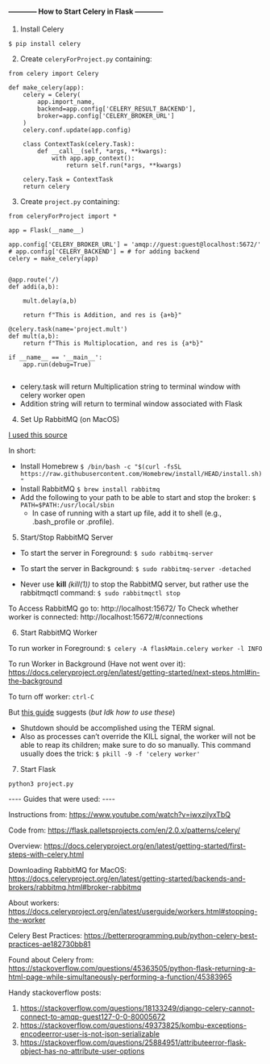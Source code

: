 #### ———— How to Start Celery in Flask ————

1. Install Celery
```
$ pip install celery
```

2. Create `celeryForProject.py` containing:

```
from celery import Celery

def make_celery(app):
    celery = Celery(
        app.import_name,
        backend=app.config['CELERY_RESULT_BACKEND'],
        broker=app.config['CELERY_BROKER_URL']
    )
    celery.conf.update(app.config)

    class ContextTask(celery.Task):
        def __call__(self, *args, **kwargs):
            with app.app_context():
                return self.run(*args, **kwargs)

    celery.Task = ContextTask
    return celery
```

3. Create `project.py` containing:

```
from celeryForProject import *

app = Flask(__name__)

app.config['CELERY_BROKER_URL'] = 'amqp://guest:guest@localhost:5672/'
# app.config['CELERY_BACKEND'] = # for adding backend
celery = make_celery(app)


@app.route('/)
def addi(a,b):

    mult.delay(a,b)
    
    return f"This is Addition, and res is {a+b}"
    
@celery.task(name='project.mult')
def mult(a,b):
    return f"This is Multiplocation, and res is {a*b}"  
    
if __name__ == '__main__':
    app.run(debug=True)
    
```
- celery.task will return Multiplication string to terminal window with celery worker open
- Addition string will return to terminal window associated with Flask


4. Set Up RabbitMQ (on MacOS)

[I used this source](https://docs.celeryproject.org/en/latest/getting-started/backends-and-brokers/rabbitmq.html#installing-rabbitmq-on-macos)

In short:
- Install Homebrew
`$ /bin/bash -c "$(curl -fsSL https://raw.githubusercontent.com/Homebrew/install/HEAD/install.sh)"`
- Install RabbitMQ 
`$ brew install rabbitmq`
- Add the following to your path to be able to start and stop the broker: 
`$ PATH=$PATH:/usr/local/sbin`
  - In case of running with a start up file, add it to shell (e.g., .bash_profile or .profile).

5. Start/Stop RabbitMQ Server

* To start the server in Foreground: `$ sudo rabbitmq-server`

* To start the server in Background: `$ sudo rabbitmq-server -detached`

* Never use **kill** *(kill(1))* to stop the RabbitMQ server, but rather use the rabbitmqctl command:
`$ sudo rabbitmqctl stop`

To Access RabbitMQ go to: http://localhost:15672/
To Check whether worker is connected: http://localhost:15672/#/connections

6. Start RabbitMQ Worker

To run worker in Foreground:
`$ celery -A flaskMain.celery worker -l INFO`

To run Worker in Background (Have not went over it):
https://docs.celeryproject.org/en/latest/getting-started/next-steps.html#in-the-background

To turn off worker: `ctrl-C`

But [this guide](https://docs.celeryproject.org/en/latest/userguide/workers.html#stopping-the-worker) suggests (*but Idk how to use these*) 
- Shutdown should be accomplished using the TERM signal.
- Also as processes can’t override the KILL signal, the worker will not be able to reap its children; make sure to do so
manually. This command usually does the trick: 
`$ pkill -9 -f 'celery worker'`

7. Start Flask

`python3 project.py`


---- Guides that were used: ----

Instructions from: https://www.youtube.com/watch?v=iwxzilyxTbQ

Code from: https://flask.palletsprojects.com/en/2.0.x/patterns/celery/

Overview: https://docs.celeryproject.org/en/latest/getting-started/first-steps-with-celery.html

Downloading RabbitMQ for MacOS: https://docs.celeryproject.org/en/latest/getting-started/backends-and-brokers/rabbitmq.html#broker-rabbitmq

About workers: https://docs.celeryproject.org/en/latest/userguide/workers.html#stopping-the-worker

Celery Best Practices: https://betterprogramming.pub/python-celery-best-practices-ae182730bb81

Found about Celery from: https://stackoverflow.com/questions/45363505/python-flask-returning-a-html-page-while-simultaneously-performing-a-function/45383965


Handy stackoverflow posts:

1. https://stackoverflow.com/questions/18133249/django-celery-cannot-connect-to-amqp-guest127-0-0-80005672
2. https://stackoverflow.com/questions/49373825/kombu-exceptions-encodeerror-user-is-not-json-serializable
3. https://stackoverflow.com/questions/25884951/attributeerror-flask-object-has-no-attribute-user-options

